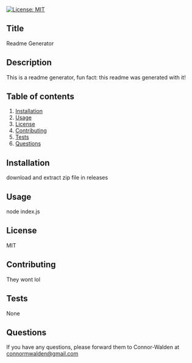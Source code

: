 
[![License: MIT](https://img.shields.io/badge/License-MIT-yellow.svg)](https://opensource.org/licenses/MIT)

## Title
Readme Generator

## Description
This is a readme generator, fun fact: this readme was generated with it!

## Table of contents
1. [Installation](#installation)
2. [Usage](#usage)
3. [License](#license)
4. [Contributing](#contributing)
5. [Tests](#tests)
6. [Questions](#questions)

## Installation
download and extract zip file in releases

## Usage
node index.js

## License
MIT

## Contributing
They wont lol

## Tests
None

## Questions
If you have any questions, please forward them to Connor-Walden at connormwalden@gmail.com
